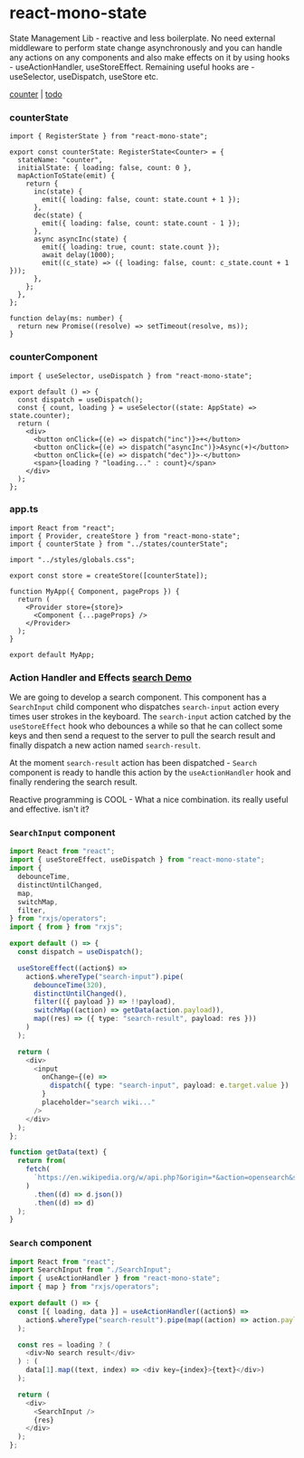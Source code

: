 # react-mono-state

State Management Lib - reactive and less boilerplate. No need external middleware to perform state change asynchronously and you can handle any actions on any components and also make effects on it by using hooks - useActionHandler, useStoreEffect. Remaining useful hooks are - useSelector, useDispatch, useStore etc.

[counter](https://stackblitz.com/edit/react-mono-state?file=index.tsx) | [todo](https://stackblitz.com/edit/react-todo-mono?file=index.tsx)

### counterState

```tsx
import { RegisterState } from "react-mono-state";

export const counterState: RegisterState<Counter> = {
  stateName: "counter",
  initialState: { loading: false, count: 0 },
  mapActionToState(emit) {
    return {
      inc(state) {
        emit({ loading: false, count: state.count + 1 });
      },
      dec(state) {
        emit({ loading: false, count: state.count - 1 });
      },
      async asyncInc(state) {
        emit({ loading: true, count: state.count });
        await delay(1000);
        emit((c_state) => ({ loading: false, count: c_state.count + 1 }));
      },
    };
  },
};

function delay(ms: number) {
  return new Promise((resolve) => setTimeout(resolve, ms));
}
```

### counterComponent

```tsx
import { useSelector, useDispatch } from "react-mono-state";

export default () => {
  const dispatch = useDispatch();
  const { count, loading } = useSelector((state: AppState) => state.counter);
  return (
    <div>
      <button onClick={(e) => dispatch("inc")}>+</button>
      <button onClick={(e) => dispatch("asyncInc")}>Async(+)</button>
      <button onClick={(e) => dispatch("dec")}>-</button>
      <span>{loading ? "loading..." : count}</span>
    </div>
  );
};
```

### app.ts

```tsx
import React from "react";
import { Provider, createStore } from "react-mono-state";
import { counterState } from "../states/counterState";

import "../styles/globals.css";

export const store = createStore([counterState]);

function MyApp({ Component, pageProps }) {
  return (
    <Provider store={store}>
      <Component {...pageProps} />
    </Provider>
  );
}

export default MyApp;
```

### Action Handler and Effects [search Demo](https://stackblitz.com/edit/react-mono-search?file=Search.tsx)

We are going to develop a search component. This component has a `SearchInput` child component who dispatches `search-input` action every times user strokes in the keyboard. The `search-input` action catched by the `useStoreEffect` hook who debounces a while so that he can collect some keys and then send a request to the server to pull the search result and finally dispatch a new action named `search-result`.

At the moment `search-result` action has been dispatched - `Search` component is ready to handle this action by the `useActionHandler` hook and finally rendering the search result.

Reactive programming is COOL - What a nice combination. its really useful and effective. isn't it?

### `SearchInput` component

```ts
import React from "react";
import { useStoreEffect, useDispatch } from "react-mono-state";
import {
  debounceTime,
  distinctUntilChanged,
  map,
  switchMap,
  filter,
} from "rxjs/operators";
import { from } from "rxjs";

export default () => {
  const dispatch = useDispatch();

  useStoreEffect((action$) =>
    action$.whereType("search-input").pipe(
      debounceTime(320),
      distinctUntilChanged(),
      filter(({ payload }) => !!payload),
      switchMap((action) => getData(action.payload)),
      map((res) => ({ type: "search-result", payload: res }))
    )
  );

  return (
    <div>
      <input
        onChange={(e) =>
          dispatch({ type: "search-input", payload: e.target.value })
        }
        placeholder="search wiki..."
      />
    </div>
  );
};

function getData(text) {
  return from(
    fetch(
      `https://en.wikipedia.org/w/api.php?&origin=*&action=opensearch&search=${text}&limit=5`
    )
      .then((d) => d.json())
      .then((d) => d)
  );
}
```

### `Search` component

```ts
import React from "react";
import SearchInput from "./SearchInput";
import { useActionHandler } from "react-mono-state";
import { map } from "rxjs/operators";

export default () => {
  const [{ loading, data }] = useActionHandler((action$) =>
    action$.whereType("search-result").pipe(map((action) => action.payload))
  );

  const res = loading ? (
    <div>No search result</div>
  ) : (
    data[1].map((text, index) => <div key={index}>{text}</div>)
  );

  return (
    <div>
      <SearchInput />
      {res}
    </div>
  );
};
```
